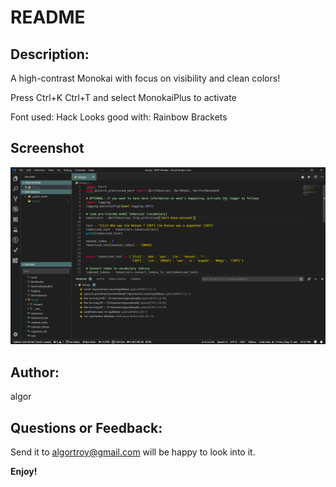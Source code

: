 # README

## Description:
A high-contrast Monokai with focus on visibility and clean colors!

Press Ctrl+K Ctrl+T and select MonokaiPlus to activate

Font used: Hack
Looks good with: Rainbow Brackets

## Screenshot
![alt text](https://github.com/hsakas/MonokaiPlus/blob/master/screenshot.PNG)

## Author: 
algor

## Questions or Feedback:
Send it to algortroy@gmail.com will be happy to look into it.

**Enjoy!**
